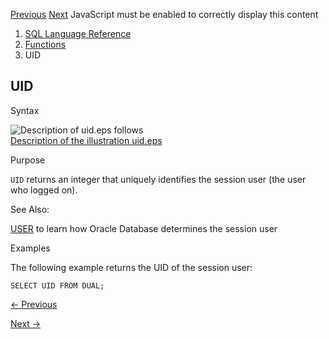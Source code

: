 [Previous](TZ_OFFSET.md) [Next](UNISTR.md) JavaScript must be enabled to
correctly display this content

  1. [SQL Language Reference ](index.md)
  2. [Functions](Functions.md)
  3. UID 

## UID

Syntax

![Description of uid.eps
follows](https://docs.oracle.com/en/database/oracle/oracle-database/23/sqlrf/img/uid.gif)  
[Description of the illustration uid.eps](img_text/uid.md)

Purpose

`UID` returns an integer that uniquely identifies the session user (the user
who logged on).

See Also:

[USER](USER.md#GUID-AD0B927B-EFD4-4246-89B4-2D55AB3AF531) to learn how
Oracle Database determines the session user

Examples

The following example returns the UID of the session user:

    
    
    SELECT UID FROM DUAL;


[← Previous](TZ_OFFSET.md)

[Next →](UNISTR.md)
